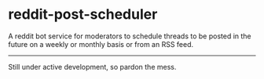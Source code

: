 reddit-post-scheduler
=====================

A reddit bot service for moderators to schedule threads to be posted in the future on a weekly or monthly basis or from an RSS feed. 

---

Still under active development, so pardon the mess.
